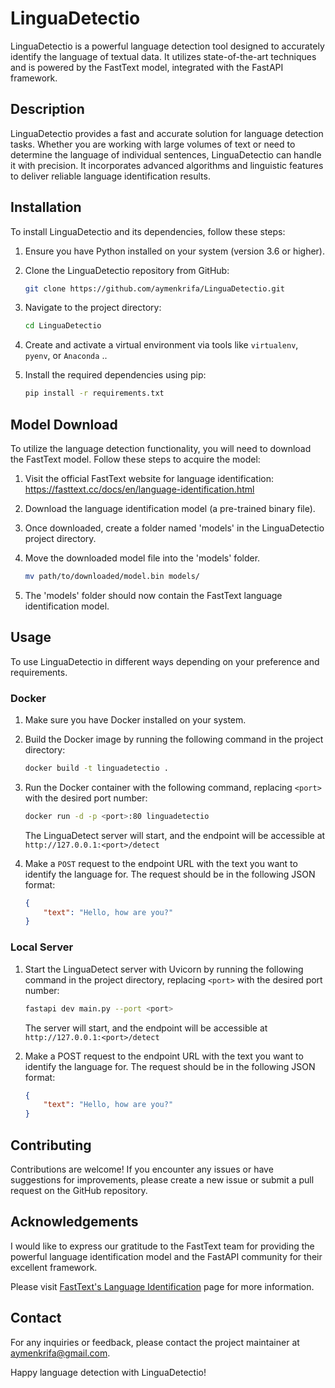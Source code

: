 # LinguaDetectio

LinguaDetectio is a powerful language detection tool designed to accurately identify the language of textual data. It utilizes state-of-the-art techniques and is powered by the FastText model, integrated with the FastAPI framework.

## Description

LinguaDetectio provides a fast and accurate solution for language detection tasks. Whether you are working with large volumes of text or need to determine the language of individual sentences, LinguaDetectio can handle it with precision. It incorporates advanced algorithms and linguistic features to deliver reliable language identification results.

## Installation

To install LinguaDetectio and its dependencies, follow these steps:

1. Ensure you have Python installed on your system (version 3.6 or higher).

2. Clone the LinguaDetectio repository from GitHub:

    ```bash
    git clone https://github.com/aymenkrifa/LinguaDetectio.git
    ```

3. Navigate to the project directory:

    ```bash
    cd LinguaDetectio
    ```

4. Create and activate a virtual environment via tools like `virtualenv`, `pyenv`, or `Anaconda` ..

5. Install the required dependencies using pip:

    ```bash
    pip install -r requirements.txt
    ```

## Model Download

To utilize the language detection functionality, you will need to download the FastText model. Follow these steps to acquire the model:

1. Visit the official FastText website for language identification: <https://fasttext.cc/docs/en/language-identification.html>

2. Download the language identification model (a pre-trained binary file).

3. Once downloaded, create a folder named 'models' in the LinguaDetectio project directory.

4. Move the downloaded model file into the 'models' folder.

    ```bash
    mv path/to/downloaded/model.bin models/
    ```

5. The 'models' folder should now contain the FastText language identification model.

## Usage

To use LinguaDetectio in different ways depending on your preference and requirements.

### Docker

1. Make sure you have Docker installed on your system.
2. Build the Docker image by running the following command in the project directory:

    ```bash
    docker build -t linguadetectio .
    ```

3. Run the Docker container with the following command, replacing `<port>` with the desired port number:

    ```bash
    docker run -d -p <port>:80 linguadetectio
    ```

    The LinguaDetect server will start, and the endpoint will be accessible at `http://127.0.0.1:<port>/detect`

4. Make a `POST` request to the endpoint URL with the text you want to identify the language for. The request should be in the following JSON format:

    ```json
    {
        "text": "Hello, how are you?"
    }
    ```

### Local Server

1. Start the LinguaDetect server with Uvicorn by running the following command in the project directory, replacing `<port>` with the desired port number:

    ```bash
    fastapi dev main.py --port <port>
    ```

    The server will start, and the endpoint will be accessible at `http://127.0.0.1:<port>/detect`

2. Make a POST request to the endpoint URL with the text you want to identify the language for. The request should be in the following JSON format:

    ```json
    {
        "text": "Hello, how are you?"
    }
    ```

## Contributing

Contributions are welcome! If you encounter any issues or have suggestions for improvements, please create a new issue or submit a pull request on the GitHub repository.

## Acknowledgements

I would like to express our gratitude to the FastText team for providing the powerful language identification model and the FastAPI community for their excellent framework.

Please visit [FastText's Language Identification](https://fasttext.cc/docs/en/language-identification.html) page for more information.

## Contact

For any inquiries or feedback, please contact the project maintainer at <aymenkrifa@gmail.com>.

Happy language detection with LinguaDetectio!
